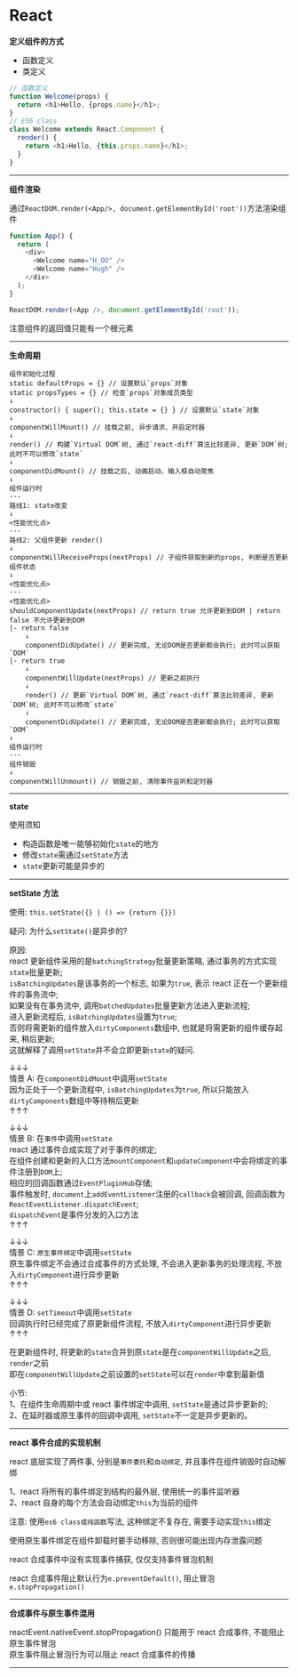 # React

**定义组件的方式**

- 函数定义
- 类定义

```js
// 函数定义
function Welcome(props) {
  return <h1>Hello, {props.name}</h1>;
}
// ES6 class
class Welcome extends React.Component {
  render() {
    return <h1>Hello, {this.props.name}</h1>;
  }
}
```

---

**组件渲染**

通过`ReactDOM.render(<App/>, document.getElementById('root'))`方法渲染组件

```js
function App() {
  return (
    <div>
      <Welcome name="H_OO" />
      <Welcome name="Hugh" />
    </div>
  );
}

ReactDOM.render(<App />, document.getElementById('root'));
```

注意组件的返回值只能有一个根元素

---

**生命周期**

```
组件初始化过程
static defaultProps = {} // 设置默认`props`对象
static propsTypes = {} // 检查`props`对象成员类型
↓
constructor() { super(); this.state = {} } // 设置默认`state`对象
↓
componentWillMount() // 挂载之前, 异步请求、开启定时器
↓
render() // 构建`Virtual DOM`树, 通过`react-diff`算法比较差异, 更新`DOM`树; 此时不可以修改`state`
↓
componentDidMount() // 挂载之后, 动画启动、输入框自动聚焦
↓
组件运行时
---
路线1: state改变
↓
<性能优化点>
---
路线2: 父组件更新 render()
↓
componentWillReceiveProps(nextProps) // 子组件获取到新的props, 判断是否更新组件状态
↓
<性能优化点>
---
<性能优化点>
shouldComponentUpdate(nextProps) // return true 允许更新到DOM | return false 不允许更新到DOM
|- return false
    ↓
    componentDidUpdate() // 更新完成, 无论DOM是否更新都会执行; 此时可以获取`DOM`
|- return true
    ↓
    componentWillUpdate(nextProps) // 更新之前执行
    ↓
    render() // 更新`Virtual DOM`树, 通过`react-diff`算法比较差异, 更新`DOM`树; 此时不可以修改`state`
    ↓
    componentDidUpdate() // 更新完成, 无论DOM是否更新都会执行; 此时可以获取`DOM`
↓
组件运行时
---
组件销毁
↓
componentWillUnmount() // 销毁之前, 清除事件监听和定时器
```

---

**state**

使用须知

- 构造函数是唯一能够初始化`state`的地方
- 修改`state`需通过`setState`方法
- `state`更新可能是异步的

---

**setState 方法**

使用: `this.setState({} | () => {return {}})`

疑问: 为什么`setState()`是异步的?

原因:  
react 更新组件采用的是`batchingStrategy`批量更新策略, 通过事务的方式实现`state`批量更新;  
`isBatchingUpdates`是该事务的一个标志, 如果为`true`, 表示 react 正在一个更新组件的事务流中;  
如果没有在事务流中, 调用`batchedUpdates`批量更新方法进入更新流程;  
进入更新流程后, `isBatchingUpdates`设置为`true`;  
否则将需更新的组件放入`dirtyComponents`数组中, 也就是将需更新的组件缓存起来, 稍后更新;  
这就解释了调用`setState`并不会立即更新`state`的疑问.

↓↓↓  
情景 A: 在`componentDidMount`中调用`setState`  
因为正处于一个更新流程中, `isBatchingUpdates`为`true`, 所以只能放入`dirtyComponents`数组中等待稍后更新  
↑↑↑

↓↓↓  
情景 B: 在`事件`中调用`setState`  
react 通过事件合成实现了对于事件的绑定;  
在组件创建和更新的入口方法`mountComponent`和`updateComponent`中会将绑定的事件注册到`DOM`上;  
相应的回调函数通过`EventPluginHub`存储;  
事件触发时, `document`上`addEventListener`注册的`callback`会被回调, 回调函数为`ReactEventListener.dispatchEvent`;  
`dispatchEvent`是事件分发的入口方法  
↑↑↑

↓↓↓  
情景 C: `原生事件绑定`中调用`setState`  
原生事件绑定不会通过合成事件的方式处理, 不会进入更新事务的处理流程, 不放入`dirtyComponent`进行异步更新  
↑↑↑

↓↓↓  
情景 D: `setTimeout`中调用`setState`  
回调执行时已经完成了原更新组件流程, 不放入`dirtyComponent`进行异步更新  
↑↑↑

在更新组件时, 将更新的`state`合并到原`state`是在`componentWillUpdate`之后, `render`之前  
即在`componentWillUpdate`之前设置的`setState`可以在`render`中拿到最新值

小节:  
1、在组件生命周期中或 react 事件绑定中调用, `setState`是通过异步更新的;  
2、在延时器或原生事件的回调中调用, `setState`不一定是异步更新的。

---

**react 事件合成的实现机制**

react 底层实现了两件事, 分别是`事件委托`和`自动绑定`, 并且事件在组件销毁时自动解绑

1、react 将所有的事件绑定到结构的最外层, 使用统一的事件监听器  
2、react 自身的每个方法会自动绑定`this`为当前的组件

注意: 使用`es6 class或纯函数`写法, 这种绑定不复存在, 需要手动实现`this`绑定

使用原生事件绑定在组件卸载时要手动移除, 否则很可能出现内存泄露问题

react 合成事件中没有实现事件捕获, 仅仅支持事件冒泡机制

react 合成事件阻止默认行为`e.preventDefault()`, 阻止冒泡`e.stopPropagation()`

---

**合成事件与原生事件混用**

reactEvent.nativeEvent.stopPropagation() 只能用于 react 合成事件, 不能阻止原生事件冒泡  
原生事件阻止冒泡行为可以阻止 react 合成事件的传播

---

